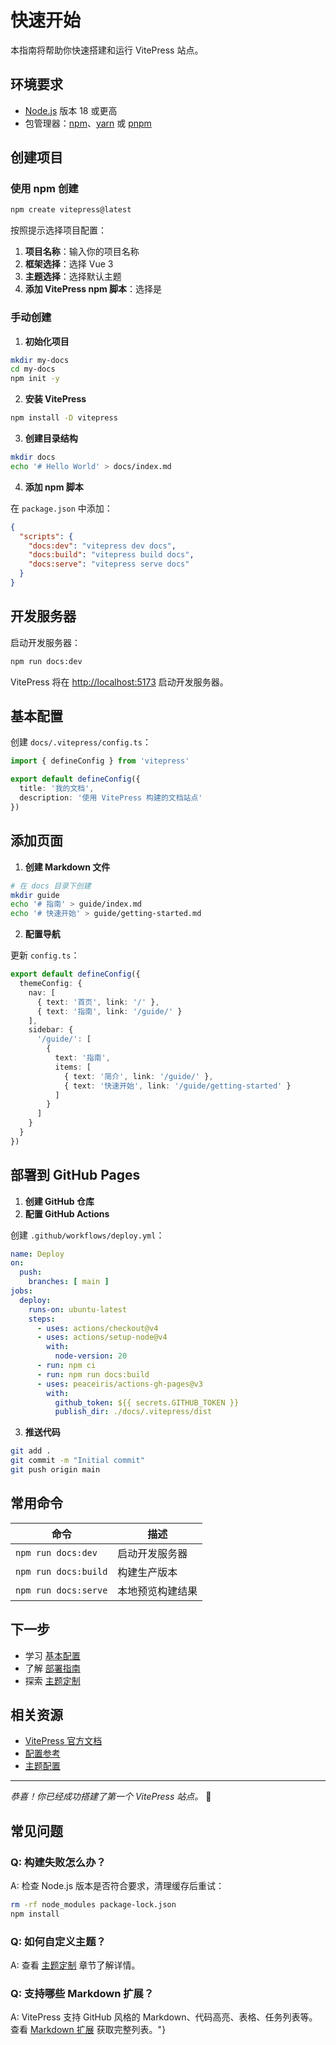 # 快速开始

本指南将帮助你快速搭建和运行 VitePress 站点。

## 环境要求

- [Node.js](https://nodejs.org/) 版本 18 或更高
- 包管理器：[npm](https://npmjs.com/)、[yarn](https://yarnpkg.com/) 或 [pnpm](https://pnpm.io/)

## 创建项目

### 使用 npm 创建

```bash
npm create vitepress@latest
```

按照提示选择项目配置：

1. **项目名称**：输入你的项目名称
2. **框架选择**：选择 Vue 3
3. **主题选择**：选择默认主题
4. **添加 VitePress npm 脚本**：选择是

### 手动创建

1. **初始化项目**

```bash
mkdir my-docs
cd my-docs
npm init -y
```

2. **安装 VitePress**

```bash
npm install -D vitepress
```

3. **创建目录结构**

```bash
mkdir docs
echo '# Hello World' > docs/index.md
```

4. **添加 npm 脚本**

在 `package.json` 中添加：

```json
{
  "scripts": {
    "docs:dev": "vitepress dev docs",
    "docs:build": "vitepress build docs",
    "docs:serve": "vitepress serve docs"
  }
}
```

## 开发服务器

启动开发服务器：

```bash
npm run docs:dev
```

VitePress 将在 <http://localhost:5173> 启动开发服务器。

## 基本配置

创建 `docs/.vitepress/config.ts`：

```typescript
import { defineConfig } from 'vitepress'

export default defineConfig({
  title: '我的文档',
  description: '使用 VitePress 构建的文档站点'
})
```

## 添加页面

1. **创建 Markdown 文件**

```bash
# 在 docs 目录下创建
mkdir guide
echo '# 指南' > guide/index.md
echo '# 快速开始' > guide/getting-started.md
```

2. **配置导航**

更新 `config.ts`：

```typescript
export default defineConfig({
  themeConfig: {
    nav: [
      { text: '首页', link: '/' },
      { text: '指南', link: '/guide/' }
    ],
    sidebar: {
      '/guide/': [
        {
          text: '指南',
          items: [
            { text: '简介', link: '/guide/' },
            { text: '快速开始', link: '/guide/getting-started' }
          ]
        }
      ]
    }
  }
})
```

## 部署到 GitHub Pages

1. **创建 GitHub 仓库**
2. **配置 GitHub Actions**

创建 `.github/workflows/deploy.yml`：

```yaml
name: Deploy
on:
  push:
    branches: [ main ]
jobs:
  deploy:
    runs-on: ubuntu-latest
    steps:
      - uses: actions/checkout@v4
      - uses: actions/setup-node@v4
        with:
          node-version: 20
      - run: npm ci
      - run: npm run docs:build
      - uses: peaceiris/actions-gh-pages@v3
        with:
          github_token: ${{ secrets.GITHUB_TOKEN }}
          publish_dir: ./docs/.vitepress/dist
```

3. **推送代码**

```bash
git add .
git commit -m "Initial commit"
git push origin main
```

## 常用命令

| 命令 | 描述 |
|------|------|
| `npm run docs:dev` | 启动开发服务器 |
| `npm run docs:build` | 构建生产版本 |
| `npm run docs:serve` | 本地预览构建结果 |

## 下一步

- 学习 [基本配置](./configuration)
- 了解 [部署指南](./deployment)
- 探索 [主题定制](./configuration)

## 相关资源

- [VitePress 官方文档](https://vitepress.dev/)
- [配置参考](https://vitepress.dev/reference/site-config)
- [主题配置](https://vitepress.dev/reference/default-theme-config)

---

*恭喜！你已经成功搭建了第一个 VitePress 站点。* 🎉

## 常见问题

### Q: 构建失败怎么办？

A: 检查 Node.js 版本是否符合要求，清理缓存后重试：

```bash
rm -rf node_modules package-lock.json
npm install
```

### Q: 如何自定义主题？

A: 查看 [主题定制](./theming) 章节了解详情。

### Q: 支持哪些 Markdown 扩展？

A: VitePress 支持 GitHub 风格的 Markdown、代码高亮、表格、任务列表等。查看 [Markdown 扩展](https://vitepress.dev/guide/markdown) 获取完整列表。"}